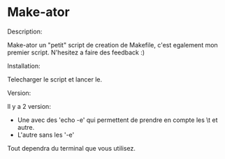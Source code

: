 # Make-ator

Description:

Make-ator un "petit" script de creation de Makefile, c'est egalement mon premier script.
N'hesitez a faire des feedback :)

Installation:

Telecharger le script et lancer le.

Version:

Il y a 2 version:

- Une avec des 'echo -e' qui permettent de prendre en compte les \t et autre.
- L'autre sans les '-e'

Tout dependra du terminal que vous utilisez.
